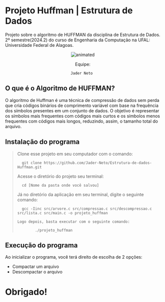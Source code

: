 # Projeto Huffman | Estrutura de Dados

Projeto sobre o algoritmo de HUFFMAN da disciplina de Estrutura de Dados. 2º semestre(2024.2) do curso de Engenharia da Computação na UFAL: Universidade Federal de Alagoas.

<p align="center">
  <img src="https://user-images.githubusercontent.com/91018438/204195385-acc6fcd4-05a7-4f25-87d1-cb7d5cc5c852.png" alt="animated" />
</p>

<center>
Equipe:

    Jader Neto 

 </center>

## O que é o Algoritmo de HUFFMAN?

O algoritmo de Huffman é uma técnica de compressão de dados sem perda que cria códigos binários de comprimento variável com base na frequência dos símbolos presentes em um conjunto de dados. O objetivo é representar os símbolos mais frequentes com códigos mais curtos e os símbolos menos frequentes com códigos mais longos, reduzindo, assim, o tamanho total do arquivo.

## Instalação do programa

<p>

> Clone esse projeto em seu computador com o comando:
>
> ```
> 	git clone https://github.com/Jader-Neto/Estrutura-de-dados-Huffman.git
> ```
>
> Acesse o diretório do projeto seu terminal:
>
> ```
> 	cd [Nome da pasta onde você salvou]
> ```
>
> Já no diretório da aplicação em seu terminal, digite o seguinte comando:
>
> ```
> 	gcc -Iinc src/arvore.c src/compressao.c src/descompressao.c src/lista.c src/main.c -o projeto_huffman
> ```
>
>     Logo depois, basta executar com o seguinte comando:
>
> ```
>         ./projeto_huffman
> ```

  </p>

## Execução do programa

<p> Ao inicializar o programa, você terá direito de escolha de 2 opções:
  
* Compactar um arquivo
* Descompactar o arquivo

# Obrigado!
